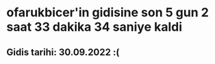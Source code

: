 # ofarukbicer'in gidisine son 5 gun 2 saat 33 dakika 34 saniye kaldi

## Gidis tarihi: 30.09.2022 :(